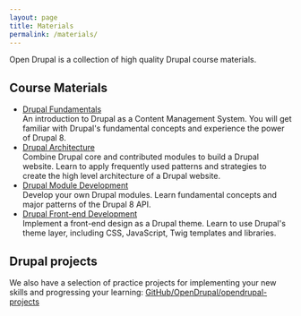 ```yaml
---
layout: page
title: Materials
permalink: /materials/
---
```


Open Drupal is a collection of high quality Drupal course materials.

## Course Materials
 - [Drupal Fundamentals](/materials/drupal-fundamentals)  
An introduction to Drupal as a Content Management System. You will get familiar with Drupal's fundamental concepts and experience the power of Drupal 8.
 - [Drupal Architecture](/materials/drupal-architecture)  
Combine Drupal core and contributed modules to build a Drupal website. Learn to apply frequently used patterns and strategies to create the high level architecture of a Drupal website.
 - [Drupal Module Development](/materials/drupal-module-development)  
Develop your own Drupal modules. Learn fundamental concepts and major patterns of the Drupal 8 API.
 - [Drupal Front-end Development](/materials/drupal-frontend)  
Implement a front-end design as a Drupal theme. Learn to use Drupal's theme layer, including CSS, JavaScript, Twig templates and libraries.

## Drupal projects
We also have a selection of practice projects for implementing your new skills and progressing your learning:    [GitHub/OpenDrupal/opendrupal-projects](https://github.com/OpenDrupal/opendrupal-projects)
